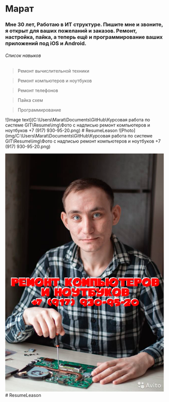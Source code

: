 #  Марат

### Мне 30 лет, Работаю в ИТ структуре. Пишите мне и звоните, я открыт для ваших пожеланий и заказов. Ремонт, настройка, пайка, а теперь ещё и программирование ваших приложений под iOS и Android.

###### Список навыков
>Ремонт вычислительной техники

>Ремонт компьютеров и ноутбуков

>Ремонт телефонов

>Пайка схем

>Программирование





![Image text](C:\Users\Marat\Documents\GitHub\Курсовая работа по системе GIT\Resume\img\Фото с надписью ремонт компьютеров и ноутбуков +7 (917) 930-95-20.png) # ResumeLeason
![Photo](img/C:\Users\Marat\Documents\GitHub\Курсовая работа по системе GIT\Resume\img\Фото с надписью ремонт компьютеров и ноутбуков +7 (917) 930-95-20.png)

![Image text](https://raw.githubusercontent.com/GitHubMaratto/ResumeLeason/main/img/%D0%A4%D0%BE%D1%82%D0%BE%20%D1%81%20%D0%BD%D0%B0%D0%B4%D0%BF%D0%B8%D1%81%D1%8C%D1%8E%20%D1%80%D0%B5%D0%BC%D0%BE%D0%BD%D1%82%20%D0%BA%D0%BE%D0%BC%D0%BF%D1%8C%D1%8E%D1%82%D0%B5%D1%80%D0%BE%D0%B2%20%D0%B8%20%D0%BD%D0%BE%D1%83%D1%82%D0%B1%D1%83%D0%BA%D0%BE%D0%B2%20%2B7%20(917)%20930-95-20.png) # ResumeLeason

